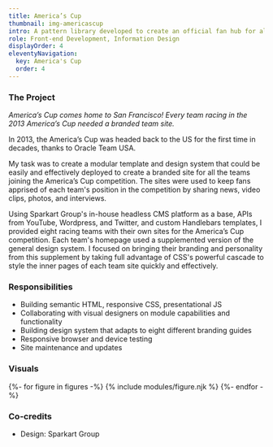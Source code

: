 ```yaml
---
title: America’s Cup
thumbnail: img-americascup
intro: A pattern library developed to create an official fan hub for all eight teams racing in the 2013 America’s Cup.
role: Front-end Development, Information Design
displayOrder: 4
eleventyNavigation:
  key: America's Cup
  order: 4
---
```


### The Project

_America’s Cup comes home to San Francisco! Every team racing in the 2013 America’s Cup needed a branded team site._

In 2013, the America’s Cup was headed back to the US for the first time in decades, thanks to Oracle Team USA.

My task was to create a modular template and design system that could be easily and effectively deployed to create a branded site for all the teams joining the America’s Cup competition. The sites were used to keep fans apprised of each team's position in the competition by sharing news, video clips, photos, and interviews.

Using Sparkart Group's in-house headless CMS platform as a base, APIs from YouTube, Wordpress, and Twitter, and custom Handlebars templates, I provided eight racing teams with their own sites for the America’s Cup competition. Each team's homepage used a supplemented version of the general design system. I focused on bringing their branding and personality from this supplement by taking full advantage of CSS's powerful cascade to style the inner pages of each team site quickly and effectively.

### Responsibilities

- Building semantic HTML, responsive CSS, presentational JS
- Collaborating with visual designers on module capabilities and functionality
- Building design system that adapts to eight different branding guides
- Responsive browser and device testing
- Site maintenance and updates

### Visuals

<div class="visuals">

{%- for figure in figures -%}
{% include modules/figure.njk %}
{%- endfor -%}

</div>

### Co-credits

- Design: Sparkart Group
